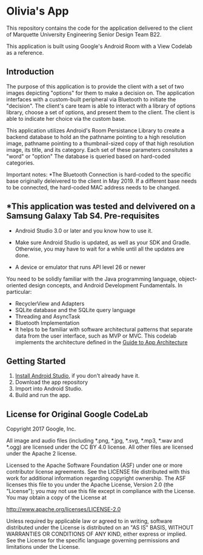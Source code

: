 Olivia's App 
================
This repository contains the code for the application delivered to the client of Marquette University Engineering Senior Design Team B22.

This application is built using Google's Android Room with a View Codelab as a reference. 

Introduction
------------
The purpose of this application is to provide the client with a set of two images depicting "options" for them to make a decision on. The application interfaces with a custom-built peripheral via Bluetooth to initiate the "decision". The client's care team is able to interact with a library of options library, choose a set of options, and present them to the client. The client is able to indicate her choice via the custom base.

This application utilizes Android's Room Persistance Library to create a backend database to hold an the pathname pointing to a high resolution image, pathname pointing to a thumbnail-sized copy of that high resolution image, its title, and its category. Each set of these parameters consitutes a "word" or "option" The database is queried based on hard-coded categories. 

Important notes: 
*The Bluetooth Connection is hard-coded to the specific base originally deleivered to the client in May 2019. If a different base needs to be connected, the hard-coded MAC address needs to be changed.

*This application was tested and delvivered on a Samsung Galaxy Tab S4.
Pre-requisites
--------------

* Android Studio 3.0 or later and you know how to use it.

* Make sure Android Studio is updated, as well as your SDK and Gradle.
Otherwise, you may have to wait for a while until all the updates are done.

* A device or emulator that runs API level 26 or newer

You need to be solidly familiar with the Java programming language,
object-oriented design concepts, and Android Development Fundamentals.
In particular:

* RecyclerView and Adapters
* SQLite database and the SQLite query language
* Threading and AsyncTask
* Bluetooth Implementation
* It helps to be familiar with software architectural patterns that separate
  data from the user interface, such as MVP or MVC. This codelab implements the
  architecture defined in the
  [Guide to App Architecture](
  https://developer.android.com/topic/libraries/architecture/guide.html)

Getting Started
---------------

1. [Install Android Studio](https://developer.android.com/studio/install.html),
if you don't already have it.
2. Download the app repository
2. Import into Android Studio.
3. Build and run the app.

License for Original Google CodeLab
-------

Copyright 2017 Google, Inc.

All image and audio files (including *.png, *.jpg, *.svg, *.mp3, *.wav
and *.ogg) are licensed under the CC BY 4.0 license. All other files are
licensed under the Apache 2 license.

Licensed to the Apache Software Foundation (ASF) under one or more contributor
license agreements.  See the LICENSE file distributed with this work for
additional information regarding copyright ownership.  The ASF licenses this
file to you under the Apache License, Version 2.0 (the "License"); you may not
use this file except in compliance with the License.  You may obtain a copy of
the License at

  http://www.apache.org/licenses/LICENSE-2.0

Unless required by applicable law or agreed to in writing, software
distributed under the License is distributed on an "AS IS" BASIS, WITHOUT
WARRANTIES OR CONDITIONS OF ANY KIND, either express or implied.  See the
License for the specific language governing permissions and limitations under
the License.
